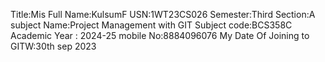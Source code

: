 Title:Mis
Full Name:KulsumF
USN:1WT23CS026
Semester:Third
Section:A
subject Name:Project Management with GIT
Subject code:BCS358C
Academic Year : 2024-25
mobile No:8884096076
My Date Of Joining to GITW:30th sep 2023

